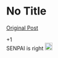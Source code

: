 # No Title

[Original Post](https://discourse.onlinedegree.iitm.ac.in/t/164277/320)

<p>+1<br>
SENPAI is right <img src="https://emoji.discourse-cdn.com/google/innocent.png?v=12" title=":innocent:" class="emoji" alt=":innocent:" loading="lazy" width="20" height="20"></p>